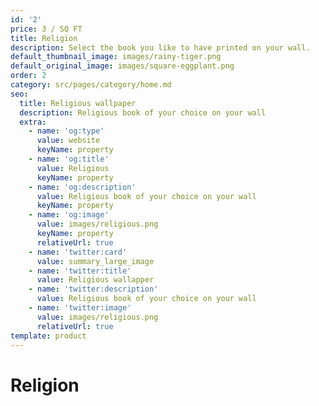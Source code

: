 ```yaml
---
id: '2'
price: 3 / SQ FT
title: Religion
description: Select the book you like to have printed on your wall.
default_thumbnail_image: images/rainy-tiger.png
default_original_image: images/square-eggplant.png
order: 2
category: src/pages/category/home.md
seo:
  title: Religious wallpaper
  description: Religious book of your choice on your wall
  extra:
    - name: 'og:type'
      value: website
      keyName: property
    - name: 'og:title'
      value: Religious
      keyName: property
    - name: 'og:description'
      value: Religious book of your choice on your wall
      keyName: property
    - name: 'og:image'
      value: images/religious.png
      keyName: property
      relativeUrl: true
    - name: 'twitter:card'
      value: summary_large_image
    - name: 'twitter:title'
      value: Religious wallapper
    - name: 'twitter:description'
      value: Religious book of your choice on your wall
    - name: 'twitter:image'
      value: images/religious.png
      relativeUrl: true
template: product
---
```


# Religion
